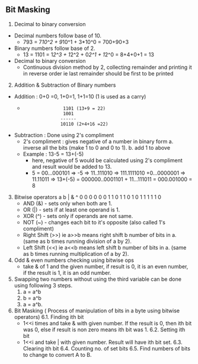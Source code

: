 Bit Masking
-----------------
1. Decimal to binary conversion
  * Decimal numbers follow base of 10.
    - 793 = 7*10^2 + 9*10^1 + 3*10^0 = 700+90+3
  * Binary numbers follow base of 2.
    - 13 = 1101 = 1*2^3 + 1*2^2 + 0*2^1 + 1*2^0 = 8+4+0+1 = 13
  * Decimal to binary conversion
    - Continuous division method by 2, collecting remainder and printing it in reverse order ie last remainder should be first to be printed
2. Addition & Subtraction of Binary numbers
  * Addition : 0+0 =0, 1+0=1, 1+1=10 (1 is used as a carry)
    -                    1101 (13+9 = 22)
                         1001
                        ------
                        10110 (2+4+16 =22)
  * Subtraction : Done using 2's compliment
    - 2's compliment : gives negative of a number in binary form
      a. inverse all the bits (make 1 to 0 and 0 to 1).
      b. add 1 to above
    - Example : 13-5 = 13+(-5)
      - here, negative of 5 would be calculated using 2's compliment and result would be added to 13.
      - 5 = 00...000101 => -5 => 11..111010 => 111.1111010 +0...0000001 => 11.11011
        => 13+(-5) = 000000..0001101 + 11...111011 = 000.001000 = 8
3. Bitwise operators
    a  b  | & ^
    0  0  0 0 0
    0  1  1 0 1
    1  0  1 0 1
    1  1  1 1 0
    * AND (&) - sets only when both are 1.
    * OR (|) - sets if at least one operand is 1.
    * XOR (^) - sets only if operands are not same.
    * NOT (~) - changes each bit to it's opposite (also called 1's compliment)
    * Right Shift (>>) ie a>>b means right shift b number of bits in a. (same as b times running division of a by 2).
    * Left Shift (<<) ie a<<b means left shift b number of bits in a. (same as b times running multiplication of a by 2).
4. Odd & even numbers checking using bitwise ops
    * take & of 1 and the given number, if result is 0, it is an even number, if the result is 1, it is an odd number.
5. Swapping two numbers without using the third variable can be done using following 3 steps.
    1. a = a^b
    2. b = a^b
    3. a = a^b.
6. Bit Masking ( Process of manipulation of bits in a byte using bitwise operators)
  6.1. Finding ith bit
    - 1<<i times and take & with given number. If the result is 0,
     then ith bit was 0, else if result is non zero means ith bit was 1.
  6.2. Setting ith bit
    - 1<<i and take | with given number. Result will have ith bit set.
  6.3. Clearing ith bit
  6.4. Counting no. of set bits
  6.5. Find numbers of bits to change to convert A to B.